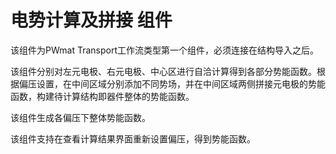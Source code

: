 # 电势计算及拼接 组件

该组件为PWmat Transport工作流类型第一个组件，必须连接在结构导入之后。

该组件分别对左元电极、右元电极、中心区进行自洽计算得到各部分势能函数。根据偏压设置，在中间区域分别添加不同势场，并在中间区域两侧拼接元电极的势能函数，构建待计算结构即器件整体的势能函数。

该组件生成各偏压下整体势能函数。

该组件支持在查看计算结果界面重新设置偏压，得到势能函数。